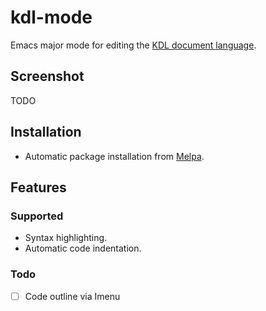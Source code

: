 # kdl-mode

Emacs major mode for editing the [KDL document language](https://kdl.dev/).

## Screenshot

TODO

## Installation

- Automatic package installation from [Melpa](https://melpa.org/).

## Features

### Supported

- Syntax highlighting.
- Automatic code indentation.

### Todo

- [ ] Code outline via Imenu
